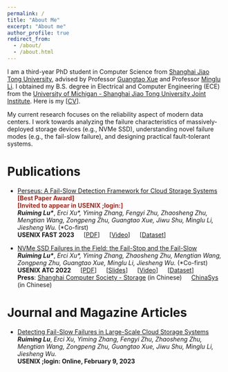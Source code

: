 ```yaml
---
permalink: /
title: "About Me"
excerpt: "About me"
author_profile: true
redirect_from: 
  - /about/
  - /about.html
---
```

I am a third-year PhD student in Computer Science from [Shanghai Jiao Tong University](https://en.sjtu.edu.cn/), advised by Professor [Guangtao Xue](https://www.cs.sjtu.edu.cn/~xue-gt/) and Professor [Minglu Li](https://scholar.google.com/citations?user=cFW1n8YAAAAJ&hl=en). I obtained my B.S. degree in Electrical and Computer Engineering (ECE) from the [University of Michigan - Shanghai Jiao Tong University Joint Institute](https://www.ji.sjtu.edu.cn/). Here is my [[CV](https://ruiming-lu.github.io/files/cv.pdf)].

My current research focuses on the reliability aspect of modern data centers. I work towards analyzing the failure characteristics of massively-deployed storage devices (e.g., NVMe SSD), understanding novel failure modes (e.g., the fail-slow failure), and designing practical fault-tolerant systems.

# Publications

* [Perseus: A Fail-Slow Detection Framework for Cloud Storage Systems](https://www.usenix.org/conference/fast23/presentation/lu)<br />
  <span style="color:#B02318">**[Best Paper Award]**</span><br />
  <span style="color:#B02318">**[Invited to appear in USENIX ;login:]**</span><br />
  ***Ruiming Lu\****, *Erci Xu\*, Yiming Zhang, Fengyi Zhu, Zhaosheng Zhu, Mengtian Wang, Zongpeng Zhu, Guangtao Xue, Jiwu Shu, Minglu Li, Jiesheng Wu.* (\*Co-first)<br />
  **USENIX FAST 2023** &emsp; [[PDF](https://www.usenix.org/system/files/fast23-lu.pdf)] &emsp; [[Video](https://www.youtube.com/watch?v=DcDnrZY11Yw)] &emsp; [[Dataset](https://tianchi.aliyun.com/dataset/144479)]<br />

* [NVMe SSD Failures in the Field: the Fail-Stop and the Fail-Slow](https://www.usenix.org/conference/atc22/presentation/lu)<br />
  ***Ruiming Lu\****, *Erci Xu\*, Yiming Zhang, Zhaosheng Zhu, Mengtian Wang, Zongpeng Zhu, Guangtao Xue, Minglu Li, Jiesheng Wu.* (\*Co-first)<br />
  **USENIX ATC 2022** &emsp; [[PDF](https://www.usenix.org/system/files/atc22-lu.pdf)] &emsp; [[Slides](https://www.usenix.org/sites/default/files/conference/protected-files/atc22_slides_lu.pdf)] &emsp; [[Video](https://www.youtube.com/watch?v=wDS-CRyTDlA&feature=emb_imp_woyt)] &emsp; [[Dataset](https://tianchi.aliyun.com/dataset/128972)]<br />
  **Press**: [Shanghai Computer Society - Storage](https://mp.weixin.qq.com/s/-C6Koo_1ejhhlm3Fqm8Gyw) (in Chinese) &emsp; [ChinaSys](https://mp.weixin.qq.com/s/JQIAFaH05DmC9XAjEvc1iw) (in Chinese)

# Journal and Magazine Articles

* [Detecting Fail-Slow Failures in Large-Scale Cloud Storage Systems](https://www.usenix.org/publications/loginonline/detecting-fail-slow-failures-large-scale-cloud-storage-systems)<br />
  ***Ruiming Lu***, *Erci Xu, Yiming Zhang, Fengyi Zhu, Zhaosheng Zhu, Mengtian Wang, Zongpeng Zhu, Guangtao Xue, Jiwu Shu, Minglu Li, Jiesheng Wu.*<br />
  **USENIX ;login: Online, February 9, 2023**





<script type="text/javascript" src="https://rf.revolvermaps.com/0/0/8.js?i=5w11lxyh39t&m=0&c=ff0000&cr1=ffffff&f=arial&l=33" async="async"></script>


